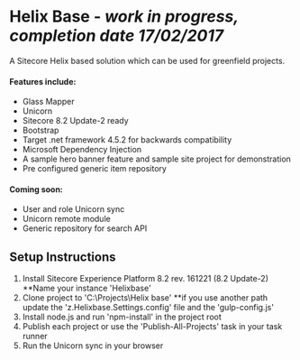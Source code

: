 # Helix Base - _work in progress, completion date 17/02/2017_
A Sitecore Helix based solution which can be used for greenfield projects.

#### Features include:

* Glass Mapper
* Unicorn
* Sitecore 8.2 Update-2 ready
* Bootstrap
* Target .net framework 4.5.2 for backwards compatibility
* Microsoft Dependency Injection
* A sample hero banner feature and sample site project for demonstration
* Pre configured generic item repository

#### Coming soon:

* User and role Unicorn sync
* Unicorn remote module
* Generic repository for search API

## Setup Instructions
1. Install Sitecore Experience Platform 8.2 rev. 161221 (8.2 Update-2) **Name your instance 'Helixbase'
2. Clone project to 'C:\Projects\Helix base' **if you use another path update the 'z.Helixbase.Settings.config' file and the 'gulp-config.js'
3. Install node.js and run 'npm-install' in the project root
4. Publish each project or use the 'Publish-All-Projects' task in your task runner
5. Run the Unicorn sync in your browser
